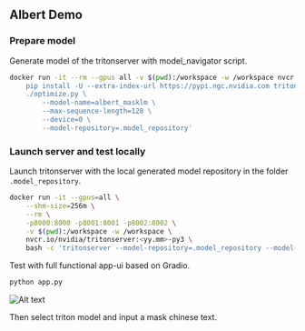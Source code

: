 ## Albert Demo

### Prepare model

Generate model of the tritonserver with model_navigator script.

```bash
docker run -it --rm --gpus all -v $(pwd):/workspace -w /workspace nvcr.io/nvidia/pytorch:<yy.mm>-py3 bash -c '\
    pip install -U --extra-index-url https://pypi.ngc.nvidia.com triton-model-navigator && \
    ./optimize.py \
        --model-name=albert_masklm \
        --max-sequence-length=128 \
        --device=0 \
        --model-repository=.model_repository'
```

### Launch server and test locally

Launch tritonserver with the local generated model repository in the folder `.model_repository`.

```bash
docker run -it --gpus=all \
    --shm-size=256m \
    --rm \
    -p8000:8000 -p8001:8001 -p8002:8002 \
    -v $(pwd):/workspace -w /workspace \
    nvcr.io/nvidia/tritonserver:<yy.mm>-py3 \
    bash -c 'tritonserver --model-repository=.model_repository --model-control-mode=explicit --load-model=albert_masklm'
```

Test with full functional app-ui based on Gradio.
```bash
python app.py
```

![Alt text](image.png)

Then select triton model and input a mask chinese text.